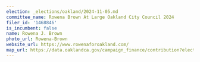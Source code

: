 ```yaml
---
election: _elections/oakland/2024-11-05.md
committee_name: Rowena Brown At Large Oakland City Council 2024
filer_id: '1468846'
is_incumbent: false
name: Rowena J. Brown
photo_url: Rowena-Brown
website_url: https://www.rowenaforoakland.com/
map_url: https://data.oaklandca.gov/campaign_finance/contribution?electionYear=2024&candidates=1468846&since=2021-07-07&until=2024-08-09
---
```

